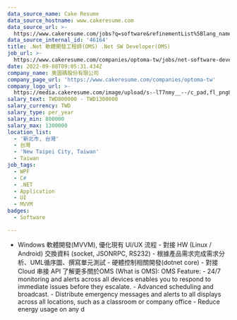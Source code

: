 ```yaml
---
data_source_name: Cake Resume
data_source_hostname: www.cakeresume.com
data_source_url: >-
  https://www.cakeresume.com/jobs?q=software&refinementList%5Blang_name%5D%5B0%5D=English&refinementList%5Bsalary_type%5D=per_year&range%5Bsalary_range%5D%5Bmin%5D=1000000&page=2
data_source_internal_id: '46164'
title: .Net 軟體開發工程師(OMS) .Net SW Developer(OMS)
job_url: >-
  https://www.cakeresume.com/companies/optoma-tw/jobs/net-software-developer-oms-net-sw-developer-oms
date: 2022-09-08T09:05:31.434Z
company_name: 奧圖碼股份有限公司
company_page_url: 'https://www.cakeresume.com/companies/optoma-tw'
company_logo_url: >-
  https://media.cakeresume.com/image/upload/s--lT7nmy__--/c_pad,fl_png8,h_200,w_200/v1550216467/ymbeuvqejgn6vacmqhrr.png
salary_text: TWD800000 - TWD1300000
salary_currency: TWD
salary_type: per_year
salary_min: 800000
salary_max: 1300000
location_list:
  - '新北市, 台灣'
  - 台灣
  - 'New Taipei City, Taiwan'
  - Taiwan
job_tags:
  - WPF
  - C#
  - .NET
  - Application
  - UI
  - MVVM
badges:
  - Software

---
```


- Windows 軟體開發(MVVM), 優化現有 UI/UX 流程 - 對接 HW (Linux / Android) 交換資料 (socket, JSONRPC, RS232) - 根據產品需求完成需求分析、UML循序圖、撰寫單元測試 - 硬體控制相關開發(dotnet core) - 對接 Cloud 串接 API 了解更多關於OMS (What is OMS): OMS Feature: - 24/7 monitoring and alerts across all devices enables you to respond to immediate issues before they escalate. - Advanced scheduling and broadcast. - Distribute emergency messages and alerts to all displays across all locations, such as a classroom or company office - Reduce energy usage on any d
